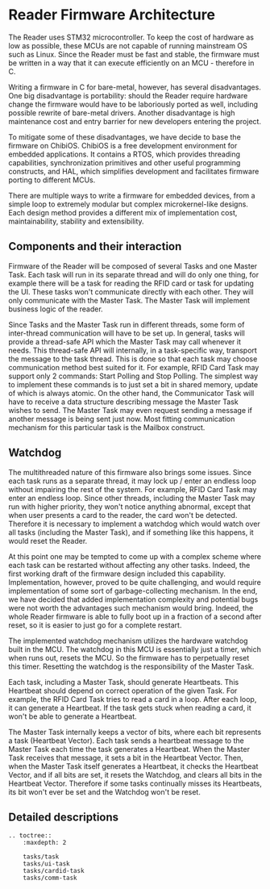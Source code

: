 Reader Firmware Architecture
============================

The Reader uses STM32 microcontroller. To keep the cost of hardware as low as possible, these
MCUs are not capable of running mainstream OS such as Linux. Since the Reader must be fast and
stable, the firmware must be written in a way that it can execute efficiently on an MCU - therefore
in C.

Writing a firmware in C for bare-metal, however, has several disadvantages. One big disadvantage
is portability: should the Reader require hardware change the firmware would have to be laboriously
ported as well, including possible rewrite of bare-metal drivers. Another disadvantage is high
maintenance cost and entry barrier for new developers entering the project.

To mitigate some of these disadvantages, we have decide to base the firmware on ChibiOS. ChibiOS
is a free development environment for embedded applications. It contains a RTOS, which provides
threading capabilities, synchronization primitives and other useful programming constructs, and
HAL, which simplifies development and facilitates firmware porting to different MCUs.

There are multiple ways to write a firmware for embedded devices, from a simple loop to extremely
modular but complex microkernel-like designs. Each design method provides a different mix of
implementation cost, maintainability, stability and extensibility.


Components and their interaction
--------------------------------

Firmware of the Reader will be composed of several Tasks and one Master Task. Each task will run
in its separate thread and will do only one thing, for example there will be a task for reading the
RFID card or task for updating the UI. These tasks won't communicate directly with each other.
They will only communicate with the Master Task. The Master Task will implement business logic
of the reader.

Since Tasks and the Master Task run in different threads, some form of inter-thread communication
will have to be set up. In general, tasks will provide a thread-safe API which the Master Task
may call whenever it needs. This thread-safe API will internally, in a task-specific way, transport
the message to the task thread. This is done so that each task may choose communication method best
suited for it. For example, RFID Card Task may support only 2 commands: Start Polling
and Stop Polling. The simplest way to implement these commands is to just set a bit in shared
memory, update of which is always atomic. On the other hand, the Communicator Task will have to
receive a data structure describing message the Master Task wishes to send. The Master Task may
even request sending a message if another message is being sent just now. Most fitting communication
mechanism for this particular task is the Mailbox construct.


Watchdog
--------

The multithreaded nature of this firmware also brings some issues. Since each task runs as a
separate thread, it may lock up / enter an endless loop without impairing the rest of the system.
For example, RFID Card Task may enter an endless loop. Since other threads, including the Master
Task may run with higher priority, they won't notice anything abnormal, except that when user
presents a card to the reader, the card won't be detected. Therefore it is necessary to implement
a watchdog which would watch over all tasks (including the Master Task), and if something like this
happens, it would reset the Reader.

At this point one may be tempted to come up with a complex scheme where each task can be restarted
without affecting any other tasks. Indeed, the first working draft of the firmware design included
this capability. Implementation, however, proved to be quite challenging, and would require
implementation of some sort of garbage-collecting mechanism. In the end, we have decided that added
implementation complexity and potential bugs were not worth the advantages such mechanism would
bring. Indeed, the whole Reader firmware is able to fully boot up in a fraction of a second after
reset, so it is easier to just go for a complete restart.

The implemented watchdog mechanism utilizes the hardware watchdog built in the MCU. The watchdog
in this MCU is essentially just a timer, which when runs out, resets the MCU. So the firmware
has to perpetually reset this timer. Resetting the watchdog is the responsibility of the Master
Task.

Each task, including a Master Task, should generate Heartbeats. This Heartbeat should depend on
correct operation of the given Task. For example, the RFID Card Task tries to read a card in a loop.
After each loop, it can generate a Heartbeat. If the task gets stuck when reading a card, it won't
be able to generate a Heartbeat.

The Master Task internally keeps a vector of bits, where each bit represents a task (Heartbeat
Vector). Each task sends a heartbeat message to the Master Task each time the task generates a
Heartbeat. When the Master Task receives that message, it sets a bit in the Heartbeat Vector.
Then, when the Master Task itself generates a Heartbeat, it checks the Heartbeat Vector, and if
all bits are set, it resets the Watchdog, and clears all bits in the Heartbeat Vector. Therefore if
some tasks continually misses its Heartbeats, its bit won't ever be set and the Watchdog won't be
reset.


Detailed descriptions
---------------------

```eval_rst
.. toctree::
    :maxdepth: 2

    tasks/task
    tasks/ui-task
    tasks/cardid-task
    tasks/comm-task
```
